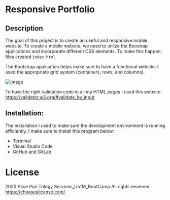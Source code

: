 # Responsive Portfolio


## Description

The goal of this project is to create an useful and responsive mobile website. To create a mobile website, we need to utilize the Boostrap applications and incorporate different CSS elements. To make this happen, files created `index.html`

The  Bootstrap application helps make sure to have a functional website. I  used the appropriate grid system (containers, rows, and columns).

![image](./Assets/Images/images.png)


To have the right validation code in all my HTML pages I used this website: https://validator.w3.org/#validate_by_input


## Installation:

The installation I used to make sure the development environment is running efficiently. I make sure to install this program below:

* Terminal
* Visual Studio Code
* GitHub and GitLab



# License 

2020 Alice Piar Trilogy Services_UofM_BootCamp  All rights reserved.
https://choosealicense.com/

